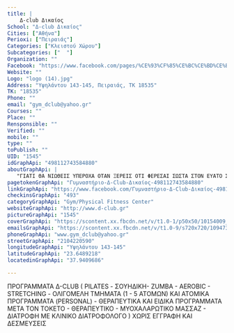 ```yaml
---
title: |
    Δ-club Δικαίος
School: "Δ-club Δικαίος"
Cities: ["Αθήνα"]
Perioxi: ["Πειραιάς"]
Categories: ["Κλειστού Χώρου"]
Subcategories: ["  "]
Organization: ""
Facebook: "https://www.facebook.com/pages/%CE%93%CF%85%CE%BC%CE%BD%CE%B1%CF%83%CF%84%CE%AE%CF%81%CE%B9%CE%BF-%CE%94-Club-%CE%94%CE%B9%CE%BA%CE%B1%CE%AF%CE%BF%CF%82/498112743584880?fref=ts"
Website: ""
Logo: "logo (14).jpg"
Address: "Υψηλάντου 143-145, Πειραιάς, ΤΚ 18535"
TK: "18535"
Phone: ""
email: "gym_dclub@yahoo.gr"
Courses: ""
Place: ""
Rensponsible: ""
Verified: ""
mobile: ""
type: ""
toPublish: ""
UID: "1545"
idGraphApi: "498112743584880"
aboutGraphApi: | 
   "ΓΙΑΤΙ ΘΑ ΝΙΩΘΕΙΣ ΥΠΕΡΟΧΑ ΟΤΑΝ ΞΕΡΕΙΣ ΟΤΙ ΦΕΡΕΣΑΙ ΣΩΣΤΑ ΣΤΟΝ ΕΥΑΤΟ ΣΟΥ."
pagetokenGraphApi: "Γυμναστήριο-Δ-Club-Δικαίος-498112743584880"
linkGraphApi: "https://www.facebook.com/Γυμναστήριο-Δ-Club-Δικαίος-498112743584880/"
checkinsGraphApi: "493"
categoryGraphApi: "Gym/Physical Fitness Center"
websiteGraphApi: "http://www.d-club.gr"
pictureGraphApi: "1545"
coverGraphApi: "https://scontent.xx.fbcdn.net/v/t1.0-1/p50x50/10154009_886128341449983_5029760980939384271_n.jpg?oh=3fe249c69cef883e2271cf5d57d22225&amp;oe=5B35A57E"
emailsGraphApi: "https://scontent.xx.fbcdn.net/v/t1.0-9/s720x720/10947330_863932463669571_6976729555029488111_n.jpg?oh=9af127e2330523346a91a5b1901809ed&amp;oe=5B470DD0"
phoneGraphApi: "www.gym_dclub@yahoo.gr"
streetGraphApi: "2104220590"
longitudeGraphApi: "Υψηλάντου 143-145"
latitudeGraphApi: "23.6489218"
locatedinGraphApi: "37.9409686"

---
```


ΠΡΟΓΡΑΜΜΑΤΑ Δ-CLUB ( PILATES - ΣΟΥΗΔΙΚΗ- ZUMBA - AEROBIC - STRETCHING - ΟΛΙΓΟΜΕΛΗ ΤΜΗΜΑΤΑ (1 - 5 ΑΤΟΜΩΝ) ΚΑΙ ΑΤΟΜΙΚΑ ΠΡΟΓΡΑΜΜΑΤΑ (PERSONAL) - ΘΕΡΑΠΕΥΤΙΚΑ ΚΑΙ ΕΙΔΙΚΑ ΠΡΟΓΡΑΜΜΑΤΑ ΜΕΤΑ ΤΟΝ ΤΟΚΕΤΟ - ΘΕΡΑΠΕΥΤΙΚΟ - ΜΥΟΧΑΛΑΡΩΤΙΚΟ ΜΑΣΣΑΖ - ΔΙΑΤΡΟΦΗ ΜΕ ΚΛΙΝΙΚΟ ΔΙΑΤΡΟΦΟΛΟΓΟ ) ΧΩΡΙΣ ΕΓΓΡΑΦΗ ΚΑΙ ΔΕΣΜΕΥΣΕΙΣ

